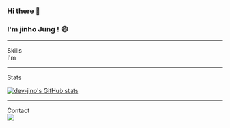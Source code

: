 ### Hi there 👋
### I'm jinho Jung ! 😄
<hr/>
Skills
<br/>
I'm 
<hr/>
Stats
<br/>

[![dev-jino's GitHub stats](https://github-readme-stats.vercel.app/api?username=dev-jino&theme=graywhite&show_icons=true&hide=stars,issues&count_private=true)](https://github.com/dev-jino/github-readme-stats)

<hr/>
Contact
<br/>
<a href="mailto:wlsgh2029@naver.com">
  <img src="https://img.shields.io/badge/Mail-03C75A?style=flat-square&logo=Naver&logoColor=white"/>
</a>



<!--
**dev-jino/dev-jino** is a ✨ _special_ ✨ repository because its `README.md` (this file) appears on your GitHub profile.

Here are some ideas to get you started:

- 🔭 I’m currently working on ...
- 🌱 I’m currently learning ...
- 👯 I’m looking to collaborate on ...
- 🤔 I’m looking for help with ...
- 💬 Ask me about ...
- 📫 How to reach me: ...
- 😄 Pronouns: ...
- ⚡ Fun fact: ...
-->
